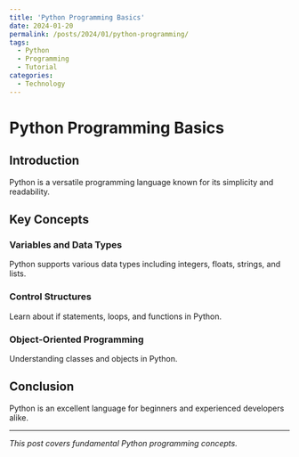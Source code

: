 ```yaml
---
title: 'Python Programming Basics'
date: 2024-01-20
permalink: /posts/2024/01/python-programming/
tags:
  - Python
  - Programming
  - Tutorial
categories:
  - Technology
---
```


# Python Programming Basics

## Introduction

Python is a versatile programming language known for its simplicity and readability.

## Key Concepts

### Variables and Data Types
Python supports various data types including integers, floats, strings, and lists.

### Control Structures
Learn about if statements, loops, and functions in Python.

### Object-Oriented Programming
Understanding classes and objects in Python.

## Conclusion

Python is an excellent language for beginners and experienced developers alike.

---

*This post covers fundamental Python programming concepts.*